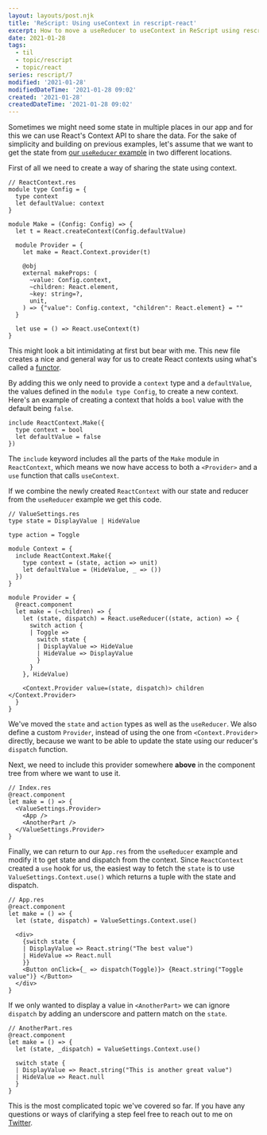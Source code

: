 ```yaml
---
layout: layouts/post.njk
title: 'ReScript: Using useContext in rescript-react'
excerpt: How to move a useReducer to useContext in ReScript using rescript-react
date: 2021-01-28
tags:
  - til
  - topic/rescript
  - topic/react
series: rescript/7
modified: '2021-01-28'
modifiedDateTime: '2021-01-28 09:02'
created: '2021-01-28'
createdDateTime: '2021-01-28 09:02'
---
```


Sometimes we might need some state in multiple places in our app and for this we
can use React's Context API to share the data. For the sake
of simplicity and building on previous examples, let's assume that we want
to get the state from [our `useReducer`
example](/posts/using-usereducer-in-rescript-react/) in two different locations.

First of all we need to create a way of sharing the state using context.

```reason
// ReactContext.res
module type Config = {
  type context
  let defaultValue: context
}

module Make = (Config: Config) => {
  let t = React.createContext(Config.defaultValue)

  module Provider = {
    let make = React.Context.provider(t)

    @obj
    external makeProps: (
      ~value: Config.context,
      ~children: React.element,
      ~key: string=?,
      unit,
    ) => {"value": Config.context, "children": React.element} = ""
  }

  let use = () => React.useContext(t)
}
```

This might look a bit intimidating at first but bear with me. This new file
creates a nice and general way for us to create React contexts using what's called
a [functor](https://rescript-lang.org/docs/manual/latest/module#module-functions-functors).

By adding this we only need to provide a `context` type and a `defaultValue`,
the values defined in the `module type Config`, to
create a new context. Here's an example of creating a context that holds a `bool` value with the default being `false`.

```reason
include ReactContext.Make({
  type context = bool
  let defaultValue = false
})
```

The `include` keyword includes all the parts of the `Make` module in
`ReactContext`, which means we now have access to both a `<Provider>` and a
`use` function that calls `useContext`.

If we combine the newly created `ReactContext` with our state and reducer from
the `useReducer` example we get this code.

```reason
// ValueSettings.res
type state = DisplayValue | HideValue

type action = Toggle

module Context = {
  include ReactContext.Make({
    type context = (state, action => unit)
    let defaultValue = (HideValue, _ => ())
  })
}

module Provider = {
  @react.component
  let make = (~children) => {
    let (state, dispatch) = React.useReducer((state, action) => {
      switch action {
      | Toggle =>
        switch state {
        | DisplayValue => HideValue
        | HideValue => DisplayValue
        }
      }
    }, HideValue)

    <Context.Provider value=(state, dispatch)> children </Context.Provider>
  }
}
```

We've moved the `state` and `action` types as well as the `useReducer`. We also
define a custom `Provider`, instead of using the one from `<Context.Provider>`
directly, because we want to be able to update the state using our reducer's
`dispatch` function.

Next, we need to include this provider somewhere **above** in the component tree
from where we want to use it.

```reason
// Index.res
@react.component
let make = () => {
  <ValueSettings.Provider>
    <App />
    <AnotherPart />
  </ValueSettings.Provider>
}
```

Finally, we can return to our `App.res` from the `useReducer` example and modify it
to get state and dispatch from the context. Since `ReactContext` created a `use` hook for us,
the easiest way to fetch the `state` is to use `ValueSettings.Context.use()`
which returns a tuple with the state and dispatch.

```reason
// App.res
@react.component
let make = () => {
  let (state, dispatch) = ValueSettings.Context.use()

  <div>
    {switch state {
    | DisplayValue => React.string("The best value")
    | HideValue => React.null
    }}
    <Button onClick={_ => dispatch(Toggle)}> {React.string("Toggle value")} </Button>
  </div>
}
```

If we only wanted to display a value in `<AnotherPart>` we can ignore
`dispatch` by adding an underscore and pattern match on the `state`.

```reason
// AnotherPart.res
@react.component
let make = () => {
  let (state, _dispatch) = ValueSettings.Context.use()

  switch state {
  | DisplayValue => React.string("This is another great value")
  | HideValue => React.null
  }
}
```

This is the most complicated topic we've covered so far. If you have any
questions or ways of clarifying a step feel free to reach out to me on [Twitter](https://twitter.com/rnattochdag).
